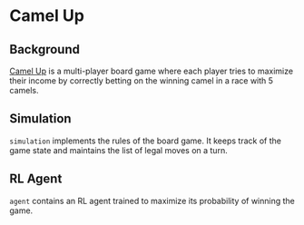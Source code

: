 # Camel Up

## Background

[Camel Up](https://boardgamegeek.com/boardgame/153938/camel)
is a multi-player board game where each player tries to maximize their income
by correctly betting on the winning camel in a race with 5 camels.

## Simulation
`simulation` implements the rules of the board game. It keeps track of the game
state and maintains the list of legal moves on a turn.

## RL Agent
`agent` contains an RL agent trained to maximize its probability of winning the
game.
